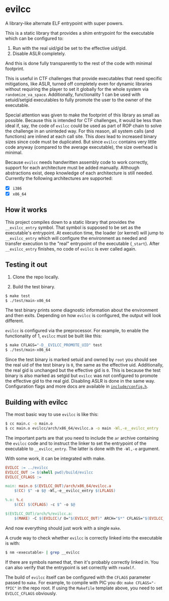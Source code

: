 # evilcc

A library-like alternate ELF entrypoint with super powers.

This is a static library that provides a shim entrypoint for the executable
which can be configured to:

1. Run with the real uid/gid be set to the effective uid/gid.
2. Disable ASLR completely.

And this is done fully transparently to the rest of the code with minimal
footprint.

This is useful in CTF challenges that provide executables that need specific
mitigations, like ASLR, turned off completely even for dynamic libraries
without requiring the player to set it globally for the whole system via
`randomize_va_space`. Additionally, functionality 1 can be used with
setuid/setgid executables to fully promote the user to the owner of the
executable.

Special attention was given to make the footprint of this library as small as
possible. Because this is intended for CTF challenges, it would be less than
ideal if, say, the code of `evilcc` could be used as part of ROP chain to solve
the challenge in an uninteded way. For this reason, all system calls (and
functions) are inlined at each call site. This _does_ lead to increased binary
sizes since code must be duplicated. But since `evilcc` contains very little
code anyway (compared to the average executable), the size overhead is minimal.

Because `evilcc` needs handwritten assembly code to work correctly, support for
each architecture must be added manually. Although abstractions exist, deep
knowledge of each architecture is still needed. Currently the following
architectures are supported:

* [x] `i386`
* [x] `x86_64`

## How it works

This project compiles down to a static library that provides the
`__evilcc_entry` symbol. That symbol is supposed to be set as the executable's
entrypoint. At execution time, the loader (or kernel) will jump to
`__evilcc_entry` which will configure the environment as needed and transfer
execution to the "real" entrypoint of the executable (`_start`). After
`__evilcc_entry` finishes, no code of `evilcc` is ever called again.

## Testing it out

1. Clone the repo locally.

2. Build the test binary.

```bash
$ make test
$ ./test/main-x86_64
```

The test binary prints some diagnostic information about the environment and
then exits. Depending on how `evilcc` is configured, the output will look
different.

`evilcc` is configured via the preprocessor. For example, to enable the
functionality of 1, `evilcc` must be built like this:

```bash
$ make CFLAGS="-D__EVILCC_PROMOTE_UID" test
$ ./test/main-x86_64
```

Since the test binary is marked setuid and owned by `root` you should see the
real uid of the test binary is `0`, the same as the effective uid. Additionally,
the real gid is unchanged but the effective gid is `0`. This is because the test
binary is also marked as setgid but `evilcc` was not configured to promote the
effective gid to the real gid. Disabling ASLR is done in the same way.
Configuration flags and more docs are available in
[`include/config.h`](./include/config.h).

## Building with evilcc

The most basic way to use `evilcc` is like this:

```bash
$ cc main.c -o main.o
$ cc main.o evilcc/arch/x86_64/evilcc.a -o main -Wl,-e__evilcc_entry
```

The important parts are that you need to include the `ar` archive containing
the `evilcc` code and to instruct the linker to set the entrypoint of the
executable to `__evilcc_entry`. The latter is done with the `-Wl,-e` argument.

With some work, it can be integrated with make.

```Makefile
EVILCC := ../evilcc
EVILCC_OUT := $(shell pwd)/build/evilcc
EVILCC_CFLAGS :=

main: main.o $(EVILCC_OUT)/arch/x86_64/evilcc.a
	$(CC) $^ -o $@ -Wl,-e__evilcc_entry $(LFLAGS)

%.o: %.c
	$(CC) $(CFLAGS) -c $^ -o $@

$(EVILCC_OUT)/arch/%/evilcc.a:
	$(MAKE) -C $(EVILCC)/ O="$(EVILCC_OUT)" ARCH="$*" CFLAGS="$(EVILCC_CFLAGS)" build
```

And now everything should just work with a single `make`.

A crude way to check whether `evilcc` is correctly linked into the executable is
with:

```bash
$ nm <executable> | grep __evilcc
```

If there are symbols named that, then it's probably correctly linked in. You can
also verify that the entrypoint is set correctly with `readelf`.

The build of `evilcc` itself can be configured with the `CFLAGS` parameter
passed to `make`. For example, to compile with PIC you do: `make CFLAGS="-fPIC"`
in the repo root. If using the `Makefile` template above, you need to set
`EVILCC_CFLAGS` obviously.
